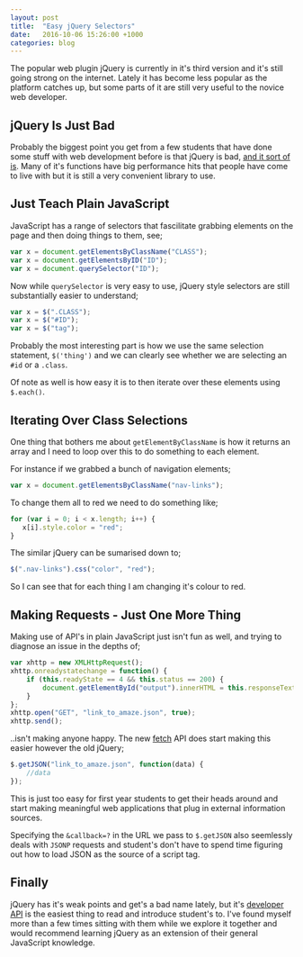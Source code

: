 ```yaml
---
layout: post
title:  "Easy jQuery Selectors"
date:   2016-10-06 15:26:00 +1000
categories: blog
---
```

The popular web plugin jQuery is currently in it's third version and it's still going strong on the internet. Lately it has become less popular as the platform catches up, but some parts of it are still very useful to the novice web developer.

## jQuery Is Just Bad
Probably the biggest point you get from a few students that have done some stuff with web development before is that jQuery is bad, [and it sort of is](https://github.com/jquery/jquery.com/issues/88#issuecomment-72400007). Many of it's functions have big performance hits that people have come to live with but it is still a very convenient library to use.

## Just Teach Plain JavaScript
JavaScript has a range of selectors that fascilitate grabbing elements on the page and then doing things to them, see;

```js
var x = document.getElementsByClassName("CLASS");
var x = document.getElementsByID("ID");
var x = document.querySelector("ID");
```

Now while `querySelector` is very easy to use, jQuery style selectors are still substantially easier to understand;

```js
var x = $(".CLASS");
var x = $("#ID");
var x = $("tag");
```

Probably the most interesting part is how we use the same selection statement, `$('thing')` and we can clearly see whether we are selecting an `#id` or a `.class`. 

Of note as well is how easy it is to then iterate over these elements using `$.each()`. 

## Iterating Over Class Selections
One thing that bothers me about `getElementByClassName` is how it returns an array and I need to loop over this to do something to each element.

For instance if we grabbed a bunch of navigation elements;

```js
var x = document.getElementsByClassName("nav-links");
```

To change them all to red we need to do something like;

```js
for (var i = 0; i < x.length; i++) {
   x[i].style.color = "red";
}
```

The similar jQuery can be sumarised down to;

```js
$(".nav-links").css("color", "red");
```

So I can see that for each thing I am changing it's colour to red.

## Making Requests - Just One More Thing
Making use of API's in plain JavaScript just isn't fun as well, and trying to diagnose an issue in the depths of;

```js
var xhttp = new XMLHttpRequest();
xhttp.onreadystatechange = function() {
    if (this.readyState == 4 && this.status == 200) {
        document.getElementById("output").innerHTML = this.responseText;
    }
};
xhttp.open("GET", "link_to_amaze.json", true);
xhttp.send();
```

..isn't making anyone happy. The new [fetch](https://developer.mozilla.org/en/docs/Web/API/Fetch_API) API does start making this easier however the old jQuery;

```js
$.getJSON("link_to_amaze.json", function(data) {
    //data 
});
```

This is just too easy for first year students to get their heads around and start making meaningful web applications that plug in external information sources.

Specifying the `&callback=?` in the URL we pass to `$.getJSON` also seemlessly deals with `JSONP` requests and student's don't have to spend time figuring out how to load JSON as the source of a script tag.

## Finally
jQuery has it's weak points and get's a bad name lately, but it's [developer API](http://api.jquery.com/) is the easiest thing to read and introduce student's to. I've found myself more than a few times sitting with them while we explore it together and would recommend learning jQuery as an extension of their general JavaScript knowledge.
